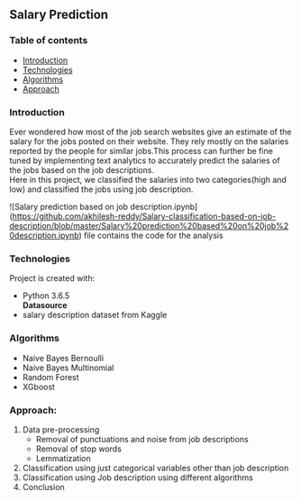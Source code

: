 ## Salary Prediction

### Table of contents
* [Introduction](#introduction)
* [Technologies](#technologies)
* [Algorithms](#algorithms)
* [Approach](#approach)

### Introduction
Ever wondered how most of the job search websites give an estimate of the salary for the jobs posted on their website. They rely mostly on the salaries reported by the people for similar jobs.This process can further be fine tuned by implementing text analytics to accurately predict the salaries of the jobs based on the job descriptions.  
Here in this project, we classified the salaries into two categories(high and low) and classified the jobs using job description.

![Salary prediction based on job description.ipynb] (https://github.com/akhilesh-reddy/Salary-classification-based-on-job-description/blob/master/Salary%20prediction%20based%20on%20job%20description.ipynb) file contains the code for the analysis
### Technologies
Project is created with:
* Python 3.6.5   
**Datasource**
* salary description dataset from Kaggle

### Algorithms
* Naive Bayes Bernoulli
* Naive Bayes Multinomial
* Random Forest
* XGboost

### Approach:
1. Data pre-processing
	  * Removal of punctuations and noise from job descriptions
	  * Removal of stop words
	  * Lemmatization
2. Classification using just categorical variables other than job description
3. Classification using Job description using different algorithms
4. Conclusion
